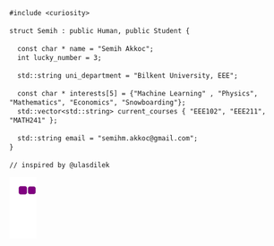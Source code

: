 ```
#include <curiosity>
  
struct Semih : public Human, public Student {
  
  const char * name = "Semih Akkoc";
  int lucky_number = 3;
  
  std::string uni_department = "Bilkent University, EEE";
  
  const char * interests[5] = {"Machine Learning" , "Physics", "Mathematics", "Economics", "Snowboarding"};
  std::vector<std::string> current_courses { "EEE102", "EEE211", "MATH241" };
  
  std::string email = "semihm.akkoc@gmail.com";
}

// inspired by @ulasdilek
```

![snake gif](https://github.com/SemihAkkoc/SemihAkkoc/blob/output/github-contribution-grid-snake.gif)

<!---
SemihAkkoc/SemihAkkoc is a ✨ special ✨ repository because its `README.md` (this file) appears on your GitHub profile.
You can click the Preview link to take a look at your changes.
--->
